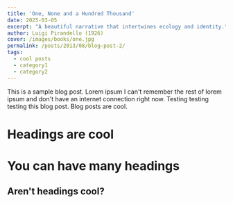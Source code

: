 ```yaml
---
title: 'One, None and a Hundred Thousand'
date: 2025-03-05
excerpt: "A beautiful narrative that intertwines ecology and identity."
author: Luigi Pirandello (1926)
cover: /images/books/one.jpg
permalink: /posts/2013/08/blog-post-2/
tags:
  - cool posts
  - category1
  - category2
---
```


This is a sample blog post. Lorem ipsum I can't remember the rest of lorem ipsum and don't have an internet connection right now. Testing testing testing this blog post. Blog posts are cool.

Headings are cool
======

You can have many headings
======

Aren't headings cool?
------